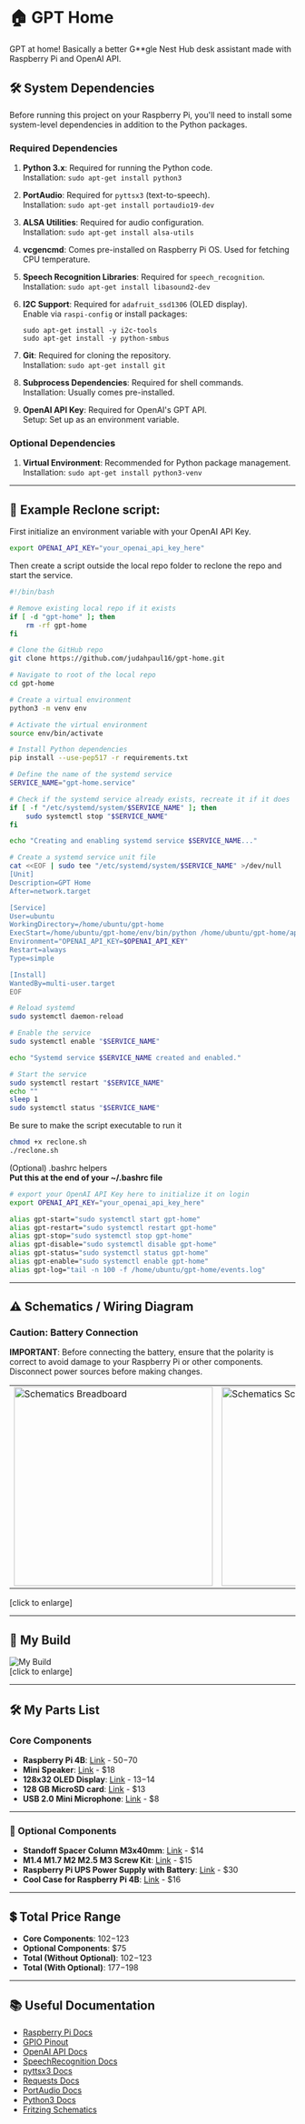 # 🏠 GPT Home
GPT at home! Basically a better G**gle Nest Hub desk assistant made with Raspberry Pi and OpenAI API.

## 🛠 System Dependencies

Before running this project on your Raspberry Pi, you'll need to install some system-level dependencies in addition to the Python packages.

### Required Dependencies

1. **Python 3.x**: Required for running the Python code.  
   Installation: `sudo apt-get install python3`
   
2. **PortAudio**: Required for `pyttsx3` (text-to-speech).  
   Installation: `sudo apt-get install portaudio19-dev`
  
3. **ALSA Utilities**: Required for audio configuration.  
   Installation: `sudo apt-get install alsa-utils`

4. **vcgencmd**: Comes pre-installed on Raspberry Pi OS. Used for fetching CPU temperature.

5. **Speech Recognition Libraries**: Required for `speech_recognition`.  
   Installation: `sudo apt-get install libasound2-dev`

6. **I2C Support**: Required for `adafruit_ssd1306` (OLED display).  
   Enable via `raspi-config` or install packages:  
   ```
   sudo apt-get install -y i2c-tools
   sudo apt-get install -y python-smbus
   ```
   
7. **Git**: Required for cloning the repository.  
   Installation: `sudo apt-get install git`

8. **Subprocess Dependencies**: Required for shell commands.  
   Installation: Usually comes pre-installed.

9. **OpenAI API Key**: Required for OpenAI's GPT API.  
   Setup: Set up as an environment variable.

### Optional Dependencies

1. **Virtual Environment**: Recommended for Python package management.  
   Installation: `sudo apt-get install python3-venv`

---

## 📜 Example Reclone script:
First initialize an environment variable with your OpenAI API Key.
```bash
export OPENAI_API_KEY="your_openai_api_key_here"
```
Then create a script outside the local repo folder to reclone the repo and start the service.
```bash
#!/bin/bash

# Remove existing local repo if it exists
if [ -d "gpt-home" ]; then
    rm -rf gpt-home
fi

# Clone the GitHub repo
git clone https://github.com/judahpaul16/gpt-home.git

# Navigate to root of the local repo
cd gpt-home

# Create a virtual environment
python3 -m venv env

# Activate the virtual environment
source env/bin/activate

# Install Python dependencies
pip install --use-pep517 -r requirements.txt

# Define the name of the systemd service
SERVICE_NAME="gpt-home.service"

# Check if the systemd service already exists, recreate it if it does
if [ -f "/etc/systemd/system/$SERVICE_NAME" ]; then
    sudo systemctl stop "$SERVICE_NAME"
fi

echo "Creating and enabling systemd service $SERVICE_NAME..."

# Create a systemd service unit file
cat <<EOF | sudo tee "/etc/systemd/system/$SERVICE_NAME" >/dev/null
[Unit]
Description=GPT Home
After=network.target

[Service]
User=ubuntu
WorkingDirectory=/home/ubuntu/gpt-home
ExecStart=/home/ubuntu/gpt-home/env/bin/python /home/ubuntu/gpt-home/app.py
Environment="OPENAI_API_KEY=$OPENAI_API_KEY"
Restart=always
Type=simple

[Install]
WantedBy=multi-user.target
EOF

# Reload systemd
sudo systemctl daemon-reload

# Enable the service
sudo systemctl enable "$SERVICE_NAME"

echo "Systemd service $SERVICE_NAME created and enabled."

# Start the service
sudo systemctl restart "$SERVICE_NAME"
echo ""
sleep 1
sudo systemctl status "$SERVICE_NAME"
```
Be sure to make the script executable to run it
```bash
chmod +x reclone.sh
./reclone.sh
```
(Optional) .bashrc helpers<br>
**Put this at the end of your ~/.bashrc file**
```bash
# export your OpenAI API Key here to initialize it on login
export OPENAI_API_KEY="your_openai_api_key_here"

alias gpt-start="sudo systemctl start gpt-home"
alias gpt-restart="sudo systemctl restart gpt-home"
alias gpt-stop="sudo systemctl stop gpt-home"
alias gpt-disable="sudo systemctl disable gpt-home"
alias gpt-status="sudo systemctl status gpt-home"
alias gpt-enable="sudo systemctl enable gpt-home"
alias gpt-log="tail -n 100 -f /home/ubuntu/gpt-home/events.log"
```

---

## ⚠️ Schematics / Wiring Diagram
### Caution: Battery Connection
**IMPORTANT**: Before connecting the battery, ensure that the polarity is correct to avoid damage to your Raspberry Pi or other components. Disconnect power sources before making changes.

<table style="border-collapse: collapse; border: 0;">
  <tr>
    <td style="border: none;"><img src="schematic_bb.png" alt="Schematics Breadboard" height="350px" /></td>
    <td style="border: none;"><img src="schematic_schem.png" alt="Schematics Schematic" height="350px" /></td>
  </tr>
</table>
<span style="font-size: 1em; display:block;">[click to enlarge]</span>

---

## 📸 My Build
![My Build](my_build.jpg)
<span style="font-size: 1em; display:block;">[click to enlarge]</span>

---

## 🛠 My Parts List

### Core Components
- **Raspberry Pi 4B**: [Link](https://a.co/d/aH6YCXY) - $50-$70
- **Mini Speaker**: [Link](https://a.co/d/9bN8LZ2) - $18
- **128x32 OLED Display**: [Link](https://a.co/d/4Scrfjq) - $13-$14
- **128 GB MicroSD card**: [Link](https://a.co/d/0SxSg7O) - $13
- **USB 2.0 Mini Microphone**: [Link](https://a.co/d/eIrQUXC) - $8

---

### 🌟 Optional Components
- **Standoff Spacer Column M3x40mm**: [Link](https://a.co/d/ees6oEA) - $14
- **M1.4 M1.7 M2 M2.5 M3 Screw Kit**: [Link](https://a.co/d/4XJwiBY) - $15
- **Raspberry Pi UPS Power Supply with Battery**: [Link](https://a.co/d/1rMMCPR) - $30
- **Cool Case for Raspberry Pi 4B**: [Link](https://a.co/d/idSKJIG) - $16

---

## 💲 Total Price Range
- **Core Components**: $102-$123
- **Optional Components**: $75
- **Total (Without Optional)**: $102-$123
- **Total (With Optional)**: $177-$198

---

## 📚 Useful Documentation
- [Raspberry Pi Docs](https://www.raspberrypi.com/documentation)
- [GPIO Pinout](https://www.raspberrypi.com/documentation/computers/images/GPIO-Pinout-Diagram-2.png)
- [OpenAI API Docs](https://beta.openai.com/docs/introduction)
- [SpeechRecognition Docs](https://pypi.org/project/SpeechRecognition/)
- [pyttsx3 Docs](https://pypi.org/project/pyttsx3/)
- [Requests Docs](https://pypi.org/project/requests/)
- [PortAudio Docs](http://www.portaudio.com/docs/v19-doxydocs/index.html)
- [Python3 Docs](https://docs.python.org/3/)
- [Fritzing Schematics](https://fritzing.org/)
